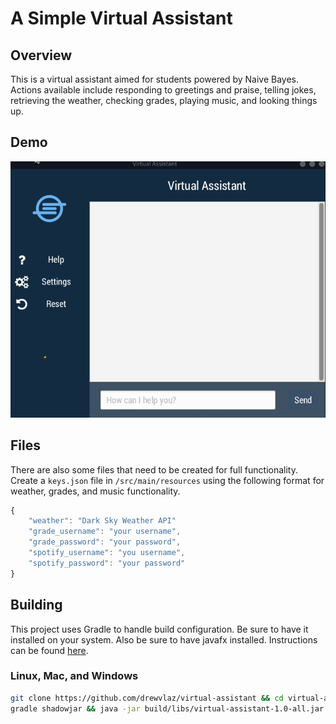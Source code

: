 # A Simple Virtual Assistant


## Overview
This is a virtual assistant aimed for students powered by Naive Bayes.
Actions available include responding to greetings and praise, telling jokes, 
retrieving the weather, checking grades, playing music, and looking things up.

## Demo
![Simple Demo](/assets/Demo.gif)

## Files
There are also some files that need to be created for full functionality.
Create a ```keys.json``` file in ```/src/main/resources``` using the following format 
for weather, grades, and music functionality.
```javascript
{
    "weather": "Dark Sky Weather API"
    "grade_username": "your username",
    "grade_password": "your password",
    "spotify_username": "you username",
    "spotify_password": "your password"
}
```
<!-- <p align="center">
  <img src="/assets/keys_example.png" alt="Keys Example" width="450"/>
</p> -->



## Building

This project uses Gradle to handle build configuration. Be sure to have it installed on your system.
Also be sure to have javafx installed. Instructions can be found [here](https://openjfx.io/index.html).

### Linux, Mac, and Windows
<!-- <p align="center">
  <img src="/assets/building.png" alt="Build commands" width="450"/>
</p> -->
```bash
git clone https://github.com/drewvlaz/virtual-assistant && cd virtual-assistant
gradle shadowjar && java -jar build/libs/virtual-assistant-1.0-all.jar
```
